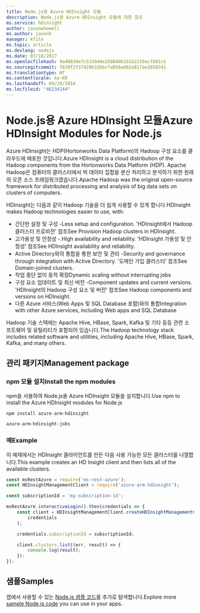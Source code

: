 ```yaml
---
title: Node.js용 Azure HDInsight 모듈
description: Node.js용 Azure HDInsight 모듈에 대한 참조
ms.service: hdinsight
author: jasonwhowell
ms.author: jasonh
manager: kfile
ms.topic: article
ms.devlang: nodejs
ms.date: 07/18/2017
ms.openlocfilehash: 9a40830e7c5330d4e258840b1b1b2210acf891c5
ms.sourcegitcommit: f830f2f37429b32bbcfa856ad82a817ae2658341
ms.translationtype: HT
ms.contentlocale: ko-KR
ms.lasthandoff: 09/20/2018
ms.locfileid: "46234144"
---
```

# <a name="azure-hdinsight-modules-for-nodejs"></a><span data-ttu-id="ae277-103">Node.js용 Azure HDInsight 모듈</span><span class="sxs-lookup"><span data-stu-id="ae277-103">Azure HDInsight Modules for Node.js</span></span>

<span data-ttu-id="ae277-104">Azure HDInsight는 HDP(Hortonworks Data Platform)의 Hadoop 구성 요소를 클라우드에 배포한 것입니다.</span><span class="sxs-lookup"><span data-stu-id="ae277-104">Azure HDInsight is a cloud distribution of the Hadoop components from the Hortonworks Data Platform (HDP).</span></span> <span data-ttu-id="ae277-105">Apache Hadoop은 컴퓨터의 클러스터에서 빅 데이터 집합을 분산 처리하고 분석하기 위한 원래의 오픈 소스 프레임워크였습니다.</span><span class="sxs-lookup"><span data-stu-id="ae277-105">Apache Hadoop was the original open-source framework for distributed processing and analysis of big data sets on clusters of computers.</span></span>

<span data-ttu-id="ae277-106">HDInsight는 다음과 같이 Hadoop 기술을 더 쉽게 사용할 수 있게 합니다.</span><span class="sxs-lookup"><span data-stu-id="ae277-106">HDInsight makes Hadoop technologies easier to use, with:</span></span>
- <span data-ttu-id="ae277-107">간단한 설정 및 구성 -</span><span class="sxs-lookup"><span data-stu-id="ae277-107">Less setup and configuration.</span></span> <span data-ttu-id="ae277-108">'HDInsight에서 Hadoop 클러스터 프로비전' 참조</span><span class="sxs-lookup"><span data-stu-id="ae277-108">See Provision Hadoop clusters in HDInsight.</span></span>
- <span data-ttu-id="ae277-109">고가용성 및 안정성 -.</span><span class="sxs-lookup"><span data-stu-id="ae277-109">High availability and reliability.</span></span> <span data-ttu-id="ae277-110">'HDInsight 가용성 및 안정성' 참조</span><span class="sxs-lookup"><span data-stu-id="ae277-110">See HDInsight availability and reliability.</span></span>
- <span data-ttu-id="ae277-111">Active Directory와의 통합을 통한 보안 및 관리 -</span><span class="sxs-lookup"><span data-stu-id="ae277-111">Security and governance through integration with Active Directory.</span></span> <span data-ttu-id="ae277-112">'도메인 가입 클러스터' 참조</span><span class="sxs-lookup"><span data-stu-id="ae277-112">See Domain-joined clusters.</span></span>
- <span data-ttu-id="ae277-113">작업 중단 없이 동적 확장</span><span class="sxs-lookup"><span data-stu-id="ae277-113">Dynamic scaling without interrupting jobs</span></span>
- <span data-ttu-id="ae277-114">구성 요소 업데이트 및 최신 버전 -</span><span class="sxs-lookup"><span data-stu-id="ae277-114">Component updates and current versions.</span></span> <span data-ttu-id="ae277-115">'HDInsight의 Hadoop 구성 요소 및 버전' 참조</span><span class="sxs-lookup"><span data-stu-id="ae277-115">See Hadoop components and versions on HDInsight.</span></span>
- <span data-ttu-id="ae277-116">다른 Azure 서비스(Web Apps 및 SQL Database 포함)와의 통합</span><span class="sxs-lookup"><span data-stu-id="ae277-116">Integration with other Azure services, including Web apps and SQL Database</span></span>

<span data-ttu-id="ae277-117">Hadoop 기술 스택에는 Apache Hive, HBase, Spark, Kafka 및 기타 등등 관련 소프트웨어 및 유틸리티가 포함되어 있습니다.</span><span class="sxs-lookup"><span data-stu-id="ae277-117">The Hadoop technology stack includes related software and utilities, including Apache Hive, HBase, Spark, Kafka, and many others.</span></span> 

## <a name="management-package"></a><span data-ttu-id="ae277-118">관리 패키지</span><span class="sxs-lookup"><span data-stu-id="ae277-118">Management package</span></span>

### <a name="install-the-npm-modules"></a><span data-ttu-id="ae277-119">npm 모듈 설치</span><span class="sxs-lookup"><span data-stu-id="ae277-119">Install the npm modules</span></span>

<span data-ttu-id="ae277-120">npm을 사용하여 Node.js용 Azure HDInsight 모듈을 설치합니다.</span><span class="sxs-lookup"><span data-stu-id="ae277-120">Use npm to install the Azure HDInsight modules for Node.js</span></span>

```bash
npm install azure-arm-hdinsight
```

```bash
azure-arm-hdinsight-jobs
```

### <a name="example"></a><span data-ttu-id="ae277-121">예</span><span class="sxs-lookup"><span data-stu-id="ae277-121">Example</span></span> 

<span data-ttu-id="ae277-122">이 예제에서는 HDInsight 클라이언트를 만든 다음 사용 가능한 모든 클러스터를 나열합니다.</span><span class="sxs-lookup"><span data-stu-id="ae277-122">This example creates an HD Insight client and then lists all of the available clusters.</span></span> 

```javascript
const msRestAzure = require('ms-rest-azure');
const HDInsightManagementClient = require('azure-arm-hdinsight');

const subscriptionId = 'my-subscription-id';

msRestAzure.interactiveLogin().then(credentials => {
    const client = HDInsightManagementClient.createHDInsightManagementClient(
        credentials
    );

    credentials.subscriptionId = subscriptionId;

    client.clusters.list((err, result) => {
        console.log(result);
    });
});
```

## <a name="samples"></a><span data-ttu-id="ae277-123">샘플</span><span class="sxs-lookup"><span data-stu-id="ae277-123">Samples</span></span>

<span data-ttu-id="ae277-124">앱에서 사용할 수 있는 [Node.js 샘플 코드](https://azure.microsoft.com/resources/samples/?platform=nodejs)를 추가로 탐색합니다.</span><span class="sxs-lookup"><span data-stu-id="ae277-124">Explore more [sample Node.js code](https://azure.microsoft.com/resources/samples/?platform=nodejs) you can use in your apps.</span></span>
